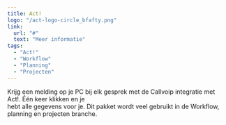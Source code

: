 ```yaml
---
title: Act!
logo: "/act-logo-circle_bfafty.png"
link:
  url: "#"
  text: "Meer informatie"
tags:
  - "Act!"
  - "Workflow"
  - "Planning"
  - "Projecten"
---
```

Krijg een melding op je PC bij elk gesprek met de Callvoip integratie met Act!. Één keer klikken en je<br>
hebt alle gegevens voor je. Dit pakket wordt veel gebruikt in de Workflow, planning en projecten branche.
